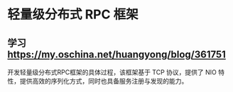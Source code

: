 # 轻量级分布式 RPC 框架
## 学习 https://my.oschina.net/huangyong/blog/361751
开发轻量级分布式RPC框架的具体过程，该框架基于 TCP 协议，提供了 NIO 特性，提供高效的序列化方式，同时也具备服务注册与发现的能力。